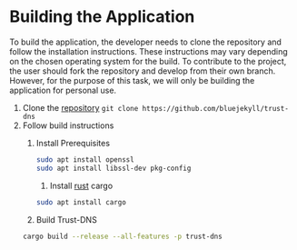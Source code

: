 # Building the Application

To build the application, the developer needs to clone the repository and follow the installation instructions. These instructions may vary depending on the chosen operating system for the build. To contribute to the project, the user should fork the repository and develop from their own branch. However, for the purpose of this task, we will only be building the application for personal use.

1. Clone the [repository](https://github.com/bluejekyll/trust-dns)
```git clone https://github.com/bluejekyll/trust-dns```
2. Follow build instructions
   1. Install Prerequisites 
         ```bash
      sudo apt install openssl
      sudo apt install libssl-dev pkg-config
      ```
      1. Install [rust](https://www.rust-lang.org/) cargo
      
      ```bash
      sudo apt install cargo
      ```
   3. Build Trust-DNS
   ```bash
   cargo build --release --all-features -p trust-dns
   ```